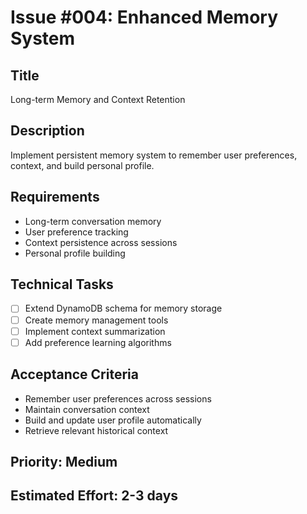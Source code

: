 # Issue #004: Enhanced Memory System

## Title
Long-term Memory and Context Retention

## Description
Implement persistent memory system to remember user preferences, context, and build personal profile.

## Requirements
- Long-term conversation memory
- User preference tracking
- Context persistence across sessions
- Personal profile building

## Technical Tasks
- [ ] Extend DynamoDB schema for memory storage
- [ ] Create memory management tools
- [ ] Implement context summarization
- [ ] Add preference learning algorithms

## Acceptance Criteria
- Remember user preferences across sessions
- Maintain conversation context
- Build and update user profile automatically
- Retrieve relevant historical context

## Priority: Medium
## Estimated Effort: 2-3 days